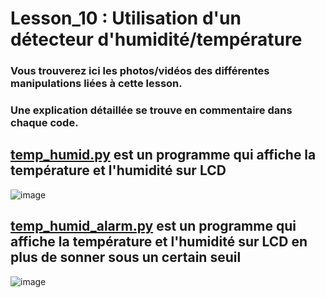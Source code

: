 # Lesson_10 : Utilisation d'un détecteur d'humidité/température

### Vous trouverez ici les photos/vidéos des différentes manipulations liées à cette lesson.

### Une explication détaillée se trouve en commentaire dans chaque code.

## [temp_humid.py](temp_humid.py) est un programme qui affiche la température et l'humidité sur LCD

![image](https://user-images.githubusercontent.com/125505805/232156661-7cbd6962-352c-4456-bf38-607ebabad5e8.png)


## [temp_humid_alarm.py](temp_humid_alarm.py) est un programme qui affiche la température et l'humidité sur LCD en plus de sonner sous un certain seuil

![image](https://user-images.githubusercontent.com/125505805/232156703-e1506df7-7023-4ac3-90a5-b43ddbfdc92d.png)
